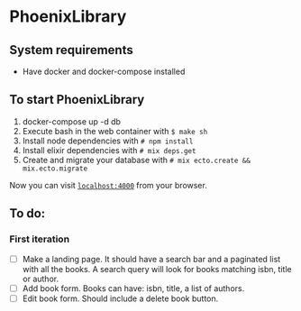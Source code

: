 # PhoenixLibrary

## System requirements

  * Have docker and docker-compose installed

## To start PhoenixLibrary

  1. docker-compose up -d db
  2. Execute bash in the web container with `$ make sh`
  3. Install node dependencies with `# npm install`
  4. Install elixir dependencies with `# mix deps.get`
  5. Create and migrate your database with `# mix ecto.create && mix.ecto.migrate`

Now you can visit [`localhost:4000`](http://localhost:4000) from your browser.

## To do:

### First iteration

  - [ ] Make a landing page. It should have a search bar and a paginated list with all the books. A search
        query will look for books matching isbn, title or author.
  - [ ] Add book form. Books can have: isbn, title, a list of authors.
  - [ ] Edit book form. Should include a delete book button.
